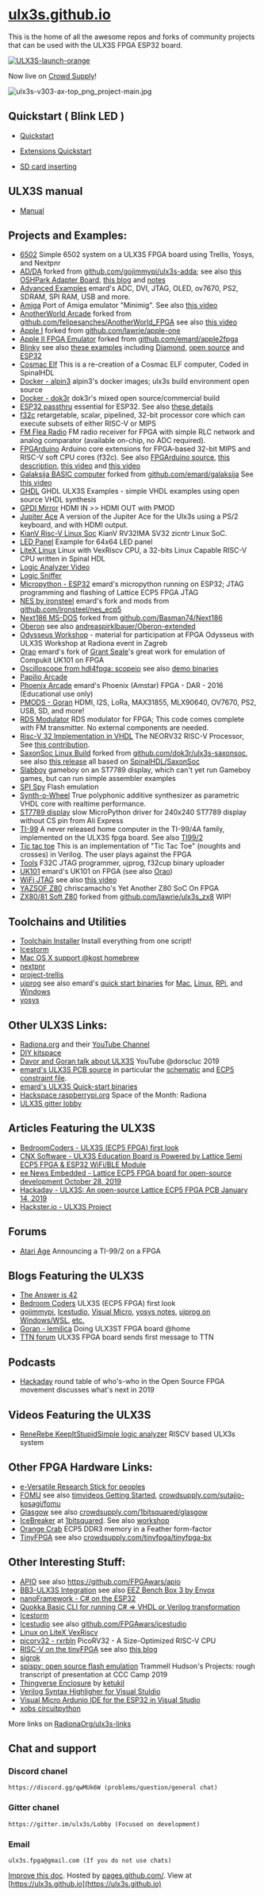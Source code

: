 # [ulx3s.github.io](https://ulx3s.github.io)

This is the home of all the awesome repos and forks of community projects that can be used with the ULX3S FPGA ESP32 board.

[![ULX3S-launch-orange](./images/ULX3S-launch-orange.png)](https://www.crowdsupply.com/radiona/ulx3s)

Now live on [Crowd Supply](https://www.crowdsupply.com/radiona/ulx3s)!

![ulx3s-v303-ax-top_png_project-main.jpg](./images/ulx3s-v303-ax-top_png_project-main.jpg )

## Quickstart ( Blink LED )

* [Quickstart](https://github.com/ulx3s/blink)

* [Extensions Quickstart](https://github.com/goran-mahovlic/ulx3s-extension-quickstart)

* [SD card inserting](https://www.youtube.com/watch?v=QYzq0DU_BXU)

## ULX3S manual

* [Manual](https://github.com/emard/ulx3s/blob/master/doc/MANUAL.md)

## Projects and Examples:

* [6502](https://github.com/emeb/ulx3s_6502) Simple 6502 system on a ULX3S FPGA board using Trellis, Yosys, and Nextpnr
* [AD/DA](https://github.com/ulx3s/ulx3s-adda) forked from [github.com/gojimmypi/ulx3s-adda](https://github.com/gojimmypi/ulx3s-adda); see also [this OSHPark Adapter Board](https://oshpark.com/shared_projects/oRTuqkeG), [this blog](https://gojimmypi.blogspot.com/2018/06/ad9280-ad9708-ad-da-module-for-ax.html) and [notes](https://gojimmypi.blogspot.com/2019/03/ulx3s-sdr-with-alinx-adda.html) 
* [Advanced Examples](https://github.com/emard/ulx3s-misc) emard's ADC, DVI, JTAG, OLED, ov7670, PS2, SDRAM, SPI RAM, USB and more. 
* [Amiga](https://github.com/emard/Minimig_ECS) Port of Amiga emulator "Minimig". See also [this video](https://www.youtube.com/watch?v=q0nysMydf4I)
* [AnotherWorld Arcade](https://github.com/ulx3s/AnotherWorld_FPGA) forked from [github.com/felipesanches/AnotherWorld_FPGA](https://github.com/felipesanches/AnotherWorld_FPGA) see also [this video](https://www.youtube.com/watch?v=hFxIBoNP-_s)
* [Apple I](https://github.com/emard/apple-one) forked from [github.com/lawrie/apple-one](https://github.com/lawrie/apple-one)
* [Apple II FPGA Emulator](https://github.com/ulx3s/apple2fpga/blob/master/README) forked from [github.com/emard/apple2fpga](https://github.com/emard/apple2fpga)
* [Blinky](https://github.com/DoctorWkt/ULX3S-Blinky) see also [these examples](https://github.com/emard/ulx3s-examples/tree/master/blinky) including [Diamond](https://github.com/emard/ulx3s-examples/blob/master/blinky/Diamond/README.md), [open source](https://github.com/emard/ulx3s-examples/blob/master/blinky/OpenSource/README.md) and [ESP32](https://github.com/emard/ulx3s-examples/tree/master/blinky/ESP32)
* [Cosmac Elf](https://github.com/lawrie/FPGACosmacELF/tree/master/ulx3s) This is a re-creation of a Cosmac ELF computer, Coded in SpinalHDL
* [Docker - alpin3](https://github.com/alpin3/ulx3s) alpin3's docker images; ulx3s build environment open source
* [Docker - dok3r](https://github.com/dok3r/ulx3s-build) dok3r's mixed open source/commercial build
* [ESP32 passthru](https://github.com/emard/ulx3s-passthru) essential for ESP32. See also [these details](https://github.com/ulx3s/ulx3s-examples/blob/master/passthru/README.md)
* [f32c](https://github.com/f32c/f32c) retargetable, scalar, pipelined, 32-bit processor core which can execute subsets of either RISC-V or MIPS
* [FM Flea Radio](https://github.com/emard/flearadio) FM radio receiver for FPGA with simple RLC network and analog comparator (available on-chip, no ADC required).
* [FPGArduino](https://github.com/f32c/fpgarduino) Arduino core extensions for FPGA-based 32-bit MIPS and RISC-V soft CPU cores (f32c). See also [FPGArduino source](https://github.com/f32c/arduino), [this description](http://www.nxlab.fer.hr/fpgarduino/), [this video](https://www.youtube.com/watch?v=2DlkXjZnMjc) and [this video](https://www.youtube.com/watch?v=Q5GEMc2oYsw)
* [Galaksija BASIC computer](https://github.com/ulx3s/galaksija) forked from [github.com/emard/galaksija](https://github.com/emard/galaksija) See [this video](https://www.youtube.com/watch?v=CR-pVxN-08k)
* [GHDL](https://github.com/kost/ulx3s-ghdl-examples) GHDL ULX3S Examples - simple VHDL examples using open source VHDL synthesis
* [GPDI Mirror](https://github.com/goran-mahovlic/GPDI_mirror) HDMI IN >> HDMI OUT with PMOD
* [Jupiter Ace](https://github.com/emard/jupiter_ace) A version of the Jupiter Ace for the Ulx3s using a PS/2 keyboard, and with HDMI output.
* [KianV Risc-V Linux Soc](https://github.com/splinedrive/kianRiscV) KianV RV32IMA SV32 zicntr Linux SoC.
* [LED Panel](https://github.com/goran-mahovlic/prjtrellis-led64x64) Example for 64x64 LED panel
* [LiteX Linux](https://github.com/litex-hub/linux-on-litex-vexriscv/tree/master/prog) Linux with VexRiscv CPU, a 32-bits Linux Capable RISC-V CPU written in Spinal HDL
* [Logic Analyzer Video](https://www.youtube.com/watch?v=I_yYem0Nowc)
* [Logic Sniffer](https://github.com/lawrie/Ice40LogicSniffer/tree/master/ulx3s)
* [Micropython - ESP32](https://github.com/emard/esp32ecp5) emard's micropython running on ESP32; JTAG programming and flashing of Lattice ECP5 FPGA JTAG
* [NES by ironsteel](https://github.com/emard/nes_ecp5) emard's fork and mods from [github.com/ironsteel/nes_ecp5](https://github.com/ironsteel/nes_ecp5)
* [Next186 MS-DOS](https://github.com/emard/Next186) forked from [github.com/Basman74/Next186](https://github.com/Basman74/Next186)
* [Oberon](https://github.com/emard/oberon) see also [andreaspirklbauer/Oberon-extended](https://github.com/andreaspirklbauer/Oberon-extended)
* [Odysseus Workshop](https://github.com/ulx3s/fpga-odysseus) - material for participation at FPGA Odysseus with ULX3S Workshop at Radiona event in Zagreb
* [Orao](https://github.com/emard/UK101onFPGA) emard's fork of [Grant Seale](https://twitter.com/zx80nut)'s great work for emulation of Compukit UK101 on FPGA
* [Oscilloscope from hdl4fpga: scopeio](https://github.com/hdl4fpga/hdl4fpga/blob/master/ULX3S/scopeio/scopeio_top.vhd) see also [demo binaries](https://github.com/emard/ulx3s-bin/tree/master/fpga/scope)
* [Papilio Arcade](https://github.com/emard/Papilio-Arcade)
* [Phoenix Arcade](https://github.com/emard/vhdl_phoenix) emard's Phoenix (Amstar) FPGA - DAR - 2016 (Educational use only)
* [PMODS - Goran](https://github.com/goran-mahovlic/ulx3s-PMOD) HDMI, I2S, LoRa, MAX31855, MLX90640, OV7670, PS2, USB, SD, and more!
* [RDS Modulator](https://github.com/emard/rdsfpga) RDS modulator for FPGA; This code comes complete with FM transmitter. No external components are needed.
* [Risc-V 32 Implementation in VHDL](https://github.com/stnolting/neorv32) The NEORV32 RISC-V Processor, See [this contribution](https://github.com/RadionaOrg/ulx3s-links/pull/4).
* [SaxonSoc Linux Build](https://github.com/ulx3s/ulx3s-saxonsoc) forked from [github.com/dok3r/ulx3s-saxonsoc](https://github.com/dok3r/ulx3s-saxonsoc), see also [this release](https://github.com/dok3r/ulx3s-saxonsoc/releases/tag/v2020.02.23) all based on [SpinalHDL/SaxonSoc](https://github.com/SpinalHDL/SaxonSoc)
* [Slabboy](https://github.com/lawrie/slabboy) gameboy on an ST7789 display, which can't yet run Gameboy games, but can run simple assembler examples
* [SPI Spy](https://github.com/osresearch/spispy) Flash emulation
* [Synth-o-Wheel](https://github.com/emard/synthowheel) True polyphonic additive synthesizer as parametric VHDL core with realtime performance.
* [ST7789 display](https://github.com/emard/st7789py_mpy) slow MicroPython driver for 240x240 ST7789 display without CS pin from Ali Express
* [TI-99](https://github.com/emard/ti99_2) A never released home computer in the TI-99/4A family, implemented on the ULX3S fpga board. See also [TI99/2](https://gitlab.com/pnru/ti99/tree/master/ti99_2)
* [Tic tac toe](https://github.com/emard/Verilog_tic-tac-toe) This is an implementation of "Tic Tac Toe" (noughts and crosses) in Verilog. The user plays against the FPGA
* [Tools](https://github.com/f32c/tools) F32C JTAG programmer, ujprog, f32cup binary uploader
* [UK101](https://github.com/emard/UK101onFPGA) emard's UK101 on FPGA (see also [Orao](https://github.com/emard/UK101onFPGA))
* [WiFi JTAG](https://github.com/emard/WiFiJTAG) see also [this video](https://www.youtube.com/watch?v=cgYtZW4zPSI)
* [YAZSOF Z80](https://github.com/chriscamacho/YAZSOF) chriscamacho's Yet Another Z80 SoC On FPGA
* [ZX80/81 Soft Z80](https://github.com/ulx3s/ulx3s_zx81) forked from [github.com/lawrie/ulx3s_zx8](https://github.com/lawrie/ulx3s_zx81) WIP!

## Toolchains and Utilities
* [Toolchain Installer](https://github.com/ulx3s/ulx3s-toolchain/blob/master/README.md) Install everything from one script!
* [Icestorm](http://www.clifford.at/icestorm/)
* [Mac OS X support @kost homebrew](https://github.com/kost/homebrew-ulx3s)
* [nextpnr](https://github.com/YosysHQ/nextpnr)
* [project-trellis](https://github.com/SymbiFlow/prjtrellis)
* [ujprog](https://github.com/f32c/tools) see also emard's [quick start binaries](https://github.com/emard/ulx3s-bin) for [Mac](https://github.com/emard/ulx3s-bin/tree/master/usb-jtag/apple), [Linux](https://github.com/emard/ulx3s-bin/tree/master/usb-jtag/linux-amd64), [RPi](https://github.com/emard/ulx3s-bin/tree/master/usb-jtag/linux-rpi3), and [Windows](https://github.com/emard/ulx3s-bin/tree/master/usb-jtag/win32) 
* [yosys](http://www.clifford.at/yosys/)

## Other ULX3S Links:
* [Radiona.org](https://radiona.org/ulx3s/) and their [YouTube Channel](https://www.youtube.com/channel/UCYkEAHs8F4tvyb9Y2CcP3_w)
* [DIY kitspace](https://kitspace.org/boards/github.com/emard/ulx3s/) 
* [Davor and Goran talk about ULX3S](https://www.youtube.com/watch?v=c6ZuXwe0wpw) YouTube @dorscluc 2019
* [emard's ULX3S PCB source](http://github.com/emard/ulx3s) in particular the [schematic](https://github.com/emard/ulx3s/blob/master/doc/schematics.pdf) and [ECP5 constraint file](https://github.com/emard/ulx3s/blob/master/doc/constraints/ulx3s_v20.lpf).
* [emard's ULX3S Quick-start binaries ](https://github.com/emard/ulx3s-bin)
* [Hackspace raspberrypi.org](https://hackspace.raspberrypi.org/articles/space-of-the-month-radiona) Space of the Month: Radiona
* [ULX3S gitter lobby](https://gitter.im/ulx3s/Lobby)

## Articles Featuring the ULX3S

* [BedroomCoders - ULX3S (ECP5 FPGA) first look](http://bedroomcoders.co.uk/ulx3s-ecp5-fpga-first-look/)
* [CNX Software - ULX3S Education Board is Powered by Lattice Semi ECP5 FPGA & ESP32 WiFi/BLE Module](https://www.cnx-software.com/2019/08/30/ulx3s-education-board-is-powered-by-lattice-semi-ecp5-fpga-esp32-wifi-ble-module/)
* [ee News Embedded - Lattice ECP5 FPGA board for open-source development October 28, 2019](https://www.eenewsembedded.com/news/lattice-ecp5-fpga-board-open-source-development)
* [Hackaday - ULX3S: An open-source Lattice ECP5 FPGA PCB January 14, 2019](https://hackaday.com/2019/01/14/ulx3s-an-open-source-lattice-ecp5-fpga-pcb/)
* [Hackster.io - ULX3S Project](https://www.hackster.io/radiona/ulx3s-project-f946c2)

## Forums

* [Atari Age](https://atariage.com/forums/topic/297797-ti-992-on-a-fpga-available/) Announcing a TI-99/2 on a FPGA

## Blogs Featuring the ULX3S
* [The Answer is 42](http://langster1980.blogspot.com/2019/09/ulx3s-open-source-fpga-development-board.html)
* [Bedroom Coders](http://bedroomcoders.co.uk/ulx3s-ecp5-fpga-first-look/) ULX3S (ECP5 FPGA) first look
* [gojimmypi](https://gojimmypi.blogspot.com/2019/02/ulx3s-day-1.html), [Icestudio](https://gojimmypi.blogspot.com/2019/12/ulx3s-and-icestudio.html), [Visual Micro](https://gojimmypi.blogspot.com/2019/06/ulx3s-and-visual-micro-in-visual-studio.html), [yosys notes](https://gojimmypi.blogspot.com/2019/02/notes-on-ulx3s-fpga-yosys-verilog-vhdl.html), [ujprog on Windows/WSL](https://gojimmypi.blogspot.com/2019/02/ulx3s-ujprog-on-windows-wsl-or-minggw.html), [etc.](https://gojimmypi.blogspot.com/search/label/ULX3S)
* [Goran - lemilica](http://lemilica.com/?s=ulx3s) Doing ULX3ST FPGA board @home
* [TTN forum](https://www.thethingsnetwork.org/forum/t/ulx3s-fpga-board-sends-first-message-to-ttn/19384/4) ULX3S FPGA board sends first message to TTN

## Podcasts

* [Hackaday](https://hackaday.com/2019/01/18/hackaday-podcast-ep2-curious-gadgets-and-the-fpga-brain-trust/) round table of who's-who in the Open Source FPGA movement discusses what's next in 2019

## Videos Featuring the ULX3S
* [ReneRebe KeepItStupidSimple logic analyzer](https://www.youtube.com/watch?v=I_yYem0Nowc) RISCV based ULX3s system 

## Other FPGA Hardware Links:
* [e-Versatile Research Stick for peoples](https://github.com/cbalint13/e-verest)
* [FOMU](https://workshop.fomu.im/en/latest/) see also [timvideos Getting Started](https://github.com/timvideos/litex-buildenv/wiki/Getting-started-with-FOMU-(an-FPGA-in-your-USB-port)), [crowdsupply.com/sutajio-kosagi/fomu](https://www.crowdsupply.com/sutajio-kosagi/fomu)
* [Glasgow](https://github.com/GlasgowEmbedded/glasgow) see also [crowdsupply.com/1bitsquared/glasgow](https://www.crowdsupply.com/1bitsquared/glasgow)
* [IceBreaker](https://github.com/icebreaker-fpga/icebreaker) at [1bitsquared](https://1bitsquared.com/collections/fpga/products/icebreaker). See also [workshop](https://github.com/icebreaker-fpga/icebreaker-workshop)
* [Orange Crab](https://github.com/gregdavill/OrangeCrab) ECP5 DDR3 memory in a Feather form-factor
* [TinyFPGA](https://tinyfpga.com/) see also [crowdsupply.com/tinyfpga/tinyfpga-bx](https://www.crowdsupply.com/tinyfpga/tinyfpga-bx)

## Other Interesting Stuff:
* [APIO](https://apiodoc.readthedocs.io/en/stable/) see also https://github.com/FPGAwars/apio
* [BB3-ULX3S Integration](https://www.envox.hr/eez/bb3-ulx3s-integration/poc8-introduction.html) see also [EEZ Bench Box 3 by Envox](https://www.crowdsupply.com/envox/eez-bb3)
* [nanoFramework - C# on the ESP32](http://docs.nanoframework.net/)
* [Quokka Basic CLI for running C# => VHDL or Verilog transformation](https://github.com/EvgenyMuryshkin/QuokkaEvaluation)
* [Icestorm](http://www.clifford.at/icestorm/)
* [Icestudio](https://icestudio.io/) see also [github.com/FPGAwars/icestudio](https://github.com/FPGAwars/icestudio)
* [Linux on LiteX VexRiscv](https://github.com/litex-hub/linux-on-litex-vexriscv)
* [picorv32 - rxrbln](https://github.com/rxrbln/picorv32) PicoRV32 - A Size-Optimized RISC-V CPU
* [RISC-V on the tinyFPGA](https://discourse.tinyfpga.com/t/riscv-example-project-on-tinyfpga-bx/451) see also [this blog](https://gojimmypi.blogspot.com/2019/01/risc-v-on-fpga-tinyfpga-via-wsl.html)
* [sigrok](https://sigrok.org/wiki/Main_Page)
* [spispy: open source flash emulation](https://trmm.net/Spispy) Trammell Hudson's Projects: rough transcript of presentation at CCC Camp 2019
* [Thingverse Enclosure](https://www.thingiverse.com/thing:3369567) by [ketukil](https://www.thingiverse.com/ketukil/about)
* [Verilog Syntax Highligher for Visual Stuldio](https://marketplace.visualstudio.com/items?itemName=gojimmypi.gojimmypi-verilog-language-extension)
* [Visual Micro Ardunio IDE for the ESP32 in Visual Studio](https://www.visualmicro.com/)
* [xobs circuitpython](https://github.com/xobs/circuitpython)


More links on [RadionaOrg/ulx3s-links](https://github.com/RadionaOrg/ulx3s-links)

## Chat and support

### Discord chanel

    https://discord.gg/qwMUk6W (problems/question/general chat)

### Gitter chanel

    https://gitter.im/ulx3s/Lobby (Focused on development)

### Email

    ulx3s.fpga@gmail.com (If you do not use chats)

[Improve this doc](https://github.com/ulx3s/ulx3s.github.io). Hosted by [pages.github.com/](https://pages.github.com/). View at [https://ulx3s.github.io](https://ulx3s.github.io)
